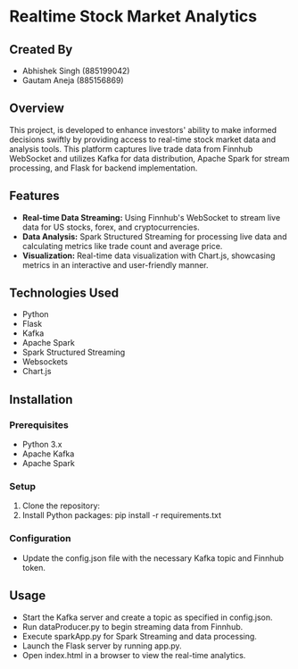 # Realtime Stock Market Analytics

## Created By 
- Abhishek Singh (885199042)
- Gautam Aneja (885156869)

## Overview
This project, is developed to enhance investors' ability to make informed decisions swiftly by providing access to real-time stock market data and analysis tools. This platform captures live trade data from Finnhub WebSocket and utilizes Kafka for data distribution, Apache Spark for stream processing, and Flask for backend implementation.

## Features
- **Real-time Data Streaming:** Using Finnhub's WebSocket to stream live data for US stocks, forex, and cryptocurrencies.
- **Data Analysis:** Spark Structured Streaming for processing live data and calculating metrics like trade count and average price.
- **Visualization:** Real-time data visualization with Chart.js, showcasing metrics in an interactive and user-friendly manner.

## Technologies Used
- Python
- Flask
- Kafka
- Apache Spark
- Spark Structured Streaming
- Websockets
- Chart.js

## Installation

### Prerequisites
- Python 3.x
- Apache Kafka
- Apache Spark

### Setup
1. Clone the repository:
2. Install Python packages: pip install -r requirements.txt

### Configuration
- Update the config.json file with the necessary Kafka topic and Finnhub token.

## Usage
- Start the Kafka server and create a topic as specified in config.json.
- Run dataProducer.py to begin streaming data from Finnhub.
- Execute sparkApp.py for Spark Streaming and data processing.
- Launch the Flask server by running app.py.
- Open index.html in a browser to view the real-time analytics.